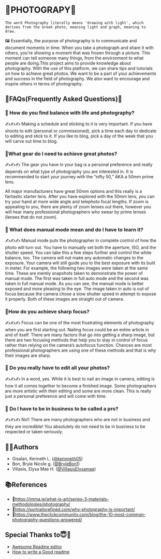 
# 📸PHOTOGRAPY📸

    The word Photography literally means 'drawing with light', which derives from the Greek photo, meaning light and graph, meaning to draw. 

🖼 Essentially, the purpose of photography is to communicate and document moments in time. When you take a photograph and share it with others, you're showing a moment that was frozen through a picture. This moment can tell someone many things, from the environment to what people are doing.This project aims to provide knowledge about photography. With the use of this platform, we can share tips and tutorials on how to achieve great photos. We want to be a part of your achievements and success in the field of photography. We also want to encourage and inspire others in terms of photography.


## 🧠FAQs(Frequently Asked Questions)🧠

### 🤔 How do you find balance with life and photography?
✍✍✍ Making a schedule and sticking to it is very important. If you have shoots to edit (personal or commissioned), pick a time each day to dedicate to editing and stick to it. If you like to blog, pick a day of the week that you will carve out time to blog.

### 🤔What gear do I need to achieve great photos?
✍✍✍ The gear you have in your bag is a personal preference and really depends on what type of photography you are interested in. It is recommended to start your journey with the “nifty 50,” AKA a 50mm prime lens.

All major manufacturers have great 50mm options and this really is a fantastic starter lens. After you have explored with the 50mm lens, you can try your hand at more wide angle and telephoto focal lengths. If zoom is appealing to you, there are plenty of zoom lenses out there, however you will hear many professional photographers who swear by prime lenses (lenses that do not zoom).

### 🤔 What does manual mode mean and do I have to learn it?
✍✍✍ Manual mode puts the photographer in complete control of how the photo will turn out. You have to manually set both the aperture, ISO, and the shutter speed. You can take this a few steps further and control the white balance, too. The camera will not make any automatic changes to the exposure. Your camera will still guide you to the best exposure with its built in meter.
For example, the following two images were taken at the same time. These are merely snapshots taken to demonstrate the power of manual mode. The first was taken in full auto mode and the second was taken in full manual mode. As you can see, the manual mode is better exposed and more pleasing to the eye. The image taken in auto is out of focus because the camera chose a slow shutter speed in attempt to expose it properly. Both of these images are straight out of camera.

### 🤔How do you achieve sharp focus?
✍✍✍ Focus can be one of the most frustrating elements of photography when you are first starting out. Nailing focus could be an entire article in and of itself. There are many factors that go into getting a sharp image, but there are two focusing methods that help you to stay in control of focus rather than relying on the camera’s autofocus function. Chances are most professional photographers are using one of these methods and that is why their images are sharp.

### 🤔 Do you really have to edit all your photos?
✍✍✍ In a word, yes. While it is best to nail an image in camera, editing is how it all comes together to become a finished image. Some photographers are more artistic with their editing and some are more clean. This is really just a personal preference and will come with time.

###  🤔 Do I have to be in business to be called a pro?
✍✍✍ No!! There are many photographers who are not in business and they are incredible! You absolutely do not need to be in business to be respected or taken seriously.
 

## 👨‍⚖️Authors

- Gisalan, Kenneth L. ([@kennneth05](https://www.github.com/kennneth05))
- Bon, Bryle Nicole g. ([@BryleBon1](https://www.github.com/BryleBon1))
- Villasis, Elysa Mae H. ([@VillasisElysamae](https://www.github.com/VillasisElysamae))


## 📚References

- 🔗https://imma.ie/what-is-art/series-3-materials-methodologies/photography/
- 🔗https://portraitsrefined.com/why-photography-is-important/
- 🔗https://www.theclickcommunity.com/blog/the-10-most-common-photography-questions-answered/


## Special Thanks to😇🙏

 - [Awesome Readme editor](https://readme.so/)
 - [How to write a Good readme](https://www.makeareadme.com/)

